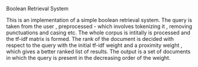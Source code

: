 Boolean Retrieval System

This is an implementation of a simple boolean retrieval system.
The query is taken from the user , preprocessed - which involves tokenizing it , removing punctuations and casing etc.
The whole corpus is intitally is processed and the tf-idf matrix is formed. The rank of the document is decided with respect to the query with the initial tf-idf weight and a proximity weight , which gives a better ranked list of results.
The output is a set of documents in which the query is present in the decreasing order of the weight.